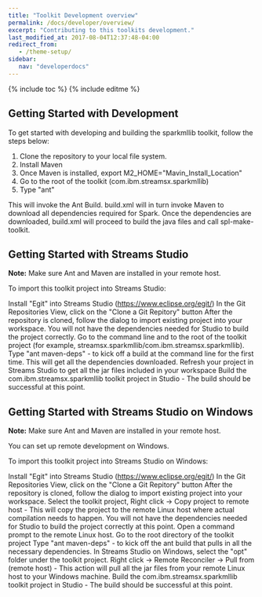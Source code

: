 ```yaml
---
title: "Toolkit Development overview"
permalink: /docs/developer/overview/
excerpt: "Contributing to this toolkits development."
last_modified_at: 2017-08-04T12:37:48-04:00
redirect_from:
   - /theme-setup/
sidebar:
   nav: "developerdocs"
---
```

{% include toc %}
{% include editme %}

## Getting Started with Development

To get started with developing and building the sparkmllib toolkit, follow the steps below:

   1. Clone the repository to your local file system.
   2. Install Maven
   3. Once Maven is installed, export M2_HOME="Mavin_Install_Location"
   4. Go to the root of the toolkit (com.ibm.streamsx.sparkmllib)
   5. Type "ant"

This will invoke the Ant Build. build.xml will in turn invoke Maven to download all dependencies required for Spark. Once the dependencies are downloaded, build.xml will proceed to build the java files and call spl-make-toolkit.

## Getting Started with Streams Studio
**Note:** Make sure Ant and Maven are installed in your remote host.

To import this toolkit project into Streams Studio:

Install "Egit" into Streams Studio (https://www.eclipse.org/egit/)
In the Git Repositories View, click on the "Clone a Git Repitory" button
After the repository is cloned, follow the dialog to import existing project into your workspace.
You will not have the dependencies needed for Studio to build the project correctly. Go to the command line and to the root of the toolkit project (for example, streamsx.sparkmllib/com.ibm.streamsx.sparkmllib).
Type "ant maven-deps" - to kick off a build at the command line for the first time. This will get all the dependencies downloaded.
Refresh your project in Streams Studio to get all the jar files included in your workspace
Build the com.ibm.streamsx.sparkmllib toolkit project in Studio - The build should be successful at this point.



## Getting Started with Streams Studio on Windows


**Note:** Make sure Ant and Maven are installed in your remote host.

You can set up remote development on Windows.

To import this toolkit project into Streams Studio on Windows:

Install "Egit" into Streams Studio (https://www.eclipse.org/egit/)
In the Git Repositories View, click on the "Clone a Git Repitory" button
After the repository is cloned, follow the dialog to import existing project into your workspace.
Select the toolkit project, Right click -> Copy project to remote host - This will copy the project to the remote Linux host where actual compilation needs to happen.
You will not have the dependencies needed for Studio to build the project correctly at this point. Open a command prompt to the remote Linux host.
Go to the root directory of the toolkit project
Type "ant maven-deps" - to kick off the ant build that pulls in all the necessary dependencies.
In Streams Studio on Windows, select the "opt" folder under the toolkit project. Right click -> Remote Reconciler -> Pull from (remote host) - This action will pull all the jar files from your remote Linux host to your Windows machine.
Build the com.ibm.streamsx.sparkmllib toolkit project in Studio - The build should be successful at this point.

